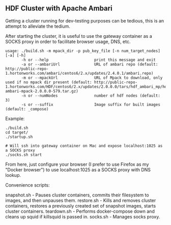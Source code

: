 ## HDF Cluster with Apache Ambari

Getting a cluster running for dev-testing purposes can be tedious, this is an attempt to alleviate the tedium.

After starting the cluster, it is useful to use the gateway container as a SOCKS proxy in order to facilitate browser usage, DNS, etc.

```
usage: ./build.sh -m mpack_dir -p pub_key_file [-n num_target_nodes] [-a] [-h]
       -h or --help                    print this message and exit
       -a or --ambariUrl               URL of ambari repo (default: http://public-repo-1.hortonworks.com/ambari/centos6/2.x/updates/2.4.0.1/ambari.repo)
       -m or --mpackUrl                URL of Mpack to download, only used if no mpack dir present (default: http://public-repo-1.hortonworks.com/HDF/centos6/2.x/updates/2.0.0.0/tars/hdf_ambari_mp/hdf-ambari-mpack-2.0.0.0-579.tar.gz)
       -n or --numNodes                number of hdf nodes (default: 3)
       -s or --suffix                  Image suffix for built images (default: _compose)
```

Example:
```
./build.sh
cd target/
./startup.sh

# Will ssh into gateway container on Mac and expose localhost:1025 as a SOCKS proxy
./socks.sh start
```

From here, just configure your browser (I prefer to use Firefox as my "Docker browser") to use localhost:1025 as a SOCKS proxy with DNS lookup.


Convenience scripts:

snapshot.sh - Pauses cluster containers, commits their filesystem to images, and then unpauses them.
restore.sh - Kills and removes cluster containers, restores a previously created set of snapshot images, starts cluster containers.
teardown.sh - Performs docker-compose down and cleans up squid if killsquid is passed in.
socks.sh - Manages socks proxy.
